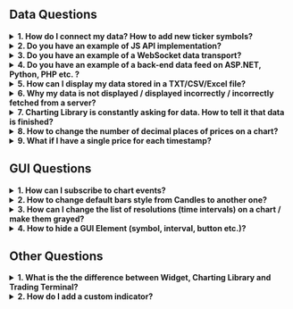 ## Data Questions

<!--
To be consistent please make sure that each item of file has the following structure:
<details><summary>
<b>NUM. TITLE</b>
</summary><p>

DESCRIPTION

</details>
-->

<!-- markdownlint-disable no-inline-html -->

<details><summary>
<b>1. How do I connect my data? How to add new ticker symbols?</b>
</summary><p>

The Charting Library should to be used by technical specialists.
It requires advanced skills in JavaScript and deep knowledge of WEB protocols.
You should know it yourself or have/hire people who know this.
Additionally, if you don't have a WEB API, you will need at least a server language programmer and a system administrator to implement a WEB API on the server side.

We’ve done lot of work to make the process of connecting data simple and clear.

First, you need to read and understand this article: [How to connect my data](How-To-Connect-My-Data)

If you still have questions, open [Demo Chart](https://charting-library.tradingview.com), then open Debugger-Network and filter requests by `demo_feed`. You will see all requests and corresponding responses in the [UDF](UDF) format.

</details>

<details><summary>
<b>2. Do you have an example of JS API implementation?</b>
</summary><p>

If you look at the picture below, you will see the UDF Adapter as an example of the JS API implementation. Its code is not minified and it is written in such a way that our clients can understand how it works.

[Scheme](How-To-Connect-My-Data#udf-scheme)

</details>

<details><summary>
<b>3. Do you have an example of a WebSocket data transport?</b>
</summary><p>

We don’t have an example of such integration, but we still hope to make this example in the future.

</details>

<details><summary>
<b>4. Do you have an example of a back-end data feed on ASP.NET, Python, PHP etc. ?</b>
</summary><p>

The only example of a back-end feed that we have is written on Javascript for NodeJS. You can find it here: [yahoo_datafeed](https://github.com/tradingview/yahoo_datafeed)

</details>

<details><summary>
<b>5. How can I display my data stored in a TXT/CSV/Excel file?</b>
</summary><p>

First of all, the Charting Library is not intended to display data from files. It is used to display bars data from a server. Secondly, you should keep in mind that according to the agreement you should use Charting Library on public websites only. If you still want to use a file as the source of data you will need to do the following steps:

1. Write an application using any server language (.NET, PHP, NodeJS, Python etc.). This application should read the file and provide the data from it in [UDF](UDF) format over HTTP(S).

    Note: You can provide data in another format or use a websocket to transfer it, but in this case you will need to implement a [JS-Api](JS-Api) adapter on a client.
1. You should either have a static IP or register a domain so a browser can send requests to your server.
1. Open `index.html` and replace `demo_feed.tradingview.com` with the URL to your server.

</details>

<details><summary>
<b>6. Why my data is not displayed / displayed incorrectly / incorrectly fetched from a server?</b>
</summary><p>

The first thing you should do is open `index.html` or your script where you create the library widget and put the following line in the initialization options of the widget: `debug: true,`.
Once you have done that, you will see lots of helpful information in your browser console.
Most of important actions that happen in the library are explained in the console.

Please read [Symbology](Symbology) thoroughly. Most of errors with data happen because of incorrect symbol settings.

</details>

<details><summary>
<b>7. Charting Library is constantly asking for data. How to tell it that data is finished?</b>
</summary><p>

Specifically for this purpose there is a flag that can be added to the responses from your server that tells the library that there is no more data on the server.
It is called `no_data` for [UDF](UDF#bars) and `noData` for [JS API](JS-Api#getbarssymbolinfo-resolution-from-to-onhistorycallback-onerrorcallback-firstdatarequest)

</details>

<details><summary>
<b>8. How to change the number of decimal places of prices on a chart?</b>
</summary><p>

Please read [Symbology](Symbology) thoroughly. Number of decimal places is calculated based on `minmov` and `pricescale` values.

</details>

<details><summary>
<b>9. What if I have a single price for each timestamp?</b>
</summary><p>

You still can display your data if you have only one price for each timestamp, but obviously you will not be able to display the data as bars/candles. Since the library is intended to display different styles of data: candles, bars, histogram, you are supposed to provide Open, High, Low, Close and optional Volume for each timestamp. If you have only one price, you can pass `Open = High = Low = Close = price`. For better view of this data, you can change default chart style to “Line” (see GUI Questions).

</details>

## GUI Questions

<details><summary>
<b>1. How can I subscribe to chart events?</b>
</summary><p>

We have a few ways to subscribe to the events:

1. Subscribing to general events that are related to a whole chart layout, not a specific chart.
    [Open article](Widget-Methods#subscribing-to-chart-events)
1. Subscribing to events that are related to a single chart
    [Open article](Chart-Methods#subscribing-to-chart-events)

Check the result value of subscription methods.
Some of them return a [Subscription](Subscription) object that has methods `subscribe`/`unsubscribe`. The others accept a callback function.

</details>

<details><summary>
<b>2. How to change default bars style from Candles to another one?</b>
</summary><p>

You need to use [overrides](Widget-Constructor#overrides) of the Widget Constructor. Add `mainSeriesProperties.style` key. You can find allowed values in [this article](Overrides)

</details>

<details><summary>
<b>3. How can I change the list of resolutions (time intervals) on a chart / make them grayed?</b>
</summary><p>

* List of the resolutions displayed in a pop-up on a chart is defined by [supported_resolutions](JS-Api#supported_resolutions) from the data feed configuration.
* Resolutions available for a certain instrument are defined by [supported_resolutions](Symbology#supported_resolutions) from the instrument/symbol information.
* If you support intraday resolutions, you need to set [has_intraday](Symbology#has_intraday)
* Additionally, if you support seconds, you need to set [has_seconds](Symbology#has_seconds)
* If you support daily resolutions, you should set [has_daily](Symbology#has_daily)
* If you support weeks and months, you should set [has_weekly_and_monthly](Symbology#has_weekly_and_monthly)
* Additionally, you should set the resolutions, which are provided by your server for [intraday resolutions](Symbology#intraday_multipliers) and separately for [seconds](Symbology#seconds_multipliers).
* If an instrument supports (`supported_resolutions`) more resolutions that can be provided by the server (`intraday_multipliers`), the other resolutions are constructed by the chart.

</details>

<details><summary>
<b>4. How to hide a GUI Element (symbol, interval, button etc.)?</b>
</summary><p>

* Most of GUI elements can be hidden using [Featuresets](Featuresets). Please look at the [Interactive map of featuresets](http://tradingview.github.io/featuresets.html) to find what you need.
* There are base elements that cannot be hidden, but if you still want to get rid of them you can use [CSS customization](Widget-Constructor#custom_css_url). Please note that the names, classes and identifiers of DOM elements may be changed in future versions of the product without any notifications.

</details>

## Other Questions

<details><summary>
<b>1. What is the the difference between Widget, Charting Library and Trading Terminal?</b>
</summary><p>

* [Widget](https://tradingview.com/widget/) is connected to TradingView data. Perfect for websites, blogs and forums where you need a fast & free solution.

    Integration is simply cutting & pasting pre-made iframe code. It has lots of display modes.

* [Charting Library](https://www.tradingview.com/HTML5-stock-forex-bitcoin-charting-library/) is a chart with your own data.

    This is a standalone solution that you download, host on your servers, connect your own data & use in your site/app for free.

* [Trading Terminal](https://www.tradingview.com/trading-terminal/) is a standalone product that is licensed to brokers.

    It includes all features available in the Charting Library, but it also has trading functionality, multiple chart layouts, watchlists, details, news widgets and other advanced tools.

    It has its own licensing fees associated with it.

</details>

<details><summary>
<b>2. How do I add a custom indicator?</b>
</summary><p>

At the moment there is only one way to add custom indicators. It is described in a [dedicated article](Creating-Custom-Studies).

</details>

<!-- markdownlint-enable no-inline-html -->
